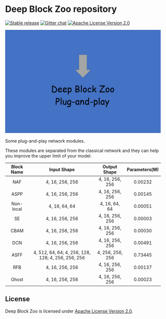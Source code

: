 # Deep Block Zoo repository
[![Stable release](https://img.shields.io/badge/version-2022.0.0-green.svg)](https://github.com/openvinotoolkit/open_model_zoo/releases/tag/2022.0.0)
[![Gitter chat](https://badges.gitter.im/gitterHQ/gitter.png)](https://gitter.im/open_model_zoo/community)
[![Apache License Version 2.0](https://img.shields.io/badge/license-Apache_2.0-green.svg)](LICENSE)

<p align="center">
  <img src="./picture.png" />
</p>

Some plug-and-play network modules.

These modules are separated from the classical network and they can help you improve the upper limit of your model.

| Block Name | Input Shape | Output Shape | Parameters(M) |
|:----:|:----:|:----:|:----:|
| NAF | 4, 16, 256, 256 | 4, 16, 256, 256 | 0.00232 |
| ASPP | 4, 16, 256, 256 | 4, 16, 256, 256 | 0.00145 |
| Non-local | 4, 16, 64, 64 | 4, 16, 64, 64 | 0.00051 |
| SE | 4, 16, 256, 256 | 4, 16, 256, 256 | 0.00003 |
| CBAM |4, 16, 256, 256 | 4, 16, 256, 256 | 0.00030 |
| DCN | 4, 16, 256, 256 | 4, 16, 256, 256 | 0.00491 |
| ASFF |4, 512, 64, 64; 4, 256, 128, 128; 4, 256, 256, 256 | 4, 256, 256, 256 | 0.73445 |
| RFB | 4, 16, 256, 256 | 4, 16, 256, 256 | 0.00137 |
| Ghost | 4, 16, 256, 256 | 4, 16, 256, 256 | 0.00023 |

## License
Deep Block Zoo is licensed under [Apache License Version 2.0](LICENSE).
